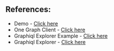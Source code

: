 ## References: 

- Demo - [Click here](https://www.onegraph.com/graphiql)
- One Graph Client - [Click here](https://github.com/OneGraph/onegraph-client)
- Graphiql Explorer Example - [Click here](https://github.com/OneGraph/graphiql-explorer-example)
- Graphiql Explorer - [Click here](https://github.com/OneGraph/graphiql-explorer)
